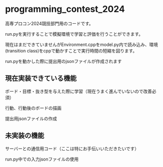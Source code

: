 # programming_contest_2024

高専プロコン2024競技部門用のコードです。

run.pyを実行することで模擬環境で学習と評価を行うことができます。

現在はまだできていませんがEnvironment.cppをmodel.py内で読み込み、環境(transition class)をcppで動かすことで実行時間の短縮を図ります。

run.pyを動かした際に提出用のjsonファイルが作成されます

## 現在実装できている機能
ボード・目標・抜き型を与えた際に学習（現在うまく進んでいないので改善必須）
 
行動、行動後のボードの描画
  
提出用jsonファイルの作成

## 未実装の機能
サーバーとの通信用コード（ここは特にお手伝いいただきたいです）
 
run.py中での入力jsonファイルの使用

  
